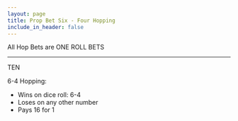 ```yaml
---
layout: page
title: Prop Bet Six - Four Hopping
include_in_header: false
---
```

All Hop Bets are ONE ROLL BETS

---
TEN

6-4 Hopping:

- Wins on dice roll: 6-4
- Loses on any other number
- Pays 16 for 1